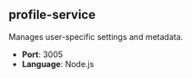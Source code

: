 ## profile-service

Manages user-specific settings and metadata.

- **Port**: 3005
- **Language**: Node.js
